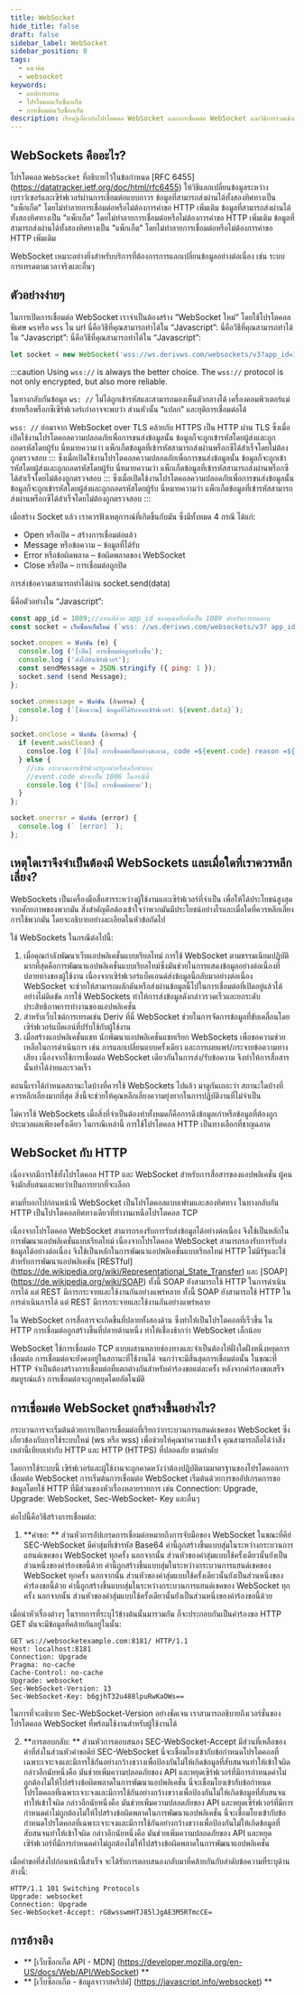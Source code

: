 ```yaml
---
title: WebSocket
hide_title: false
draft: false
sidebar_label: WebSocket
sidebar_position: 0
tags:
  - แนวคิด
  - websocket
keywords:
  - แอปการเทรด
  - โปรโตคอลเว็บซ็อกเก็ต
  - การเชื่อมต่อเว็บซ็อกเก็ต
description: เรียนรู้เกี่ยวกับโปรโตคอล WebSocket และการเชื่อมต่อ WebSocket และวิธีการรวมเข้าด้วยกันเพื่อให้คุณสามารถเปิดใช้งานการแลกเปลี่ยนข้อมูลบนแอพการซื้อขายของคุณ
---
```


## WebSockets คืออะไร?

โปรโตคอล `WebSocket` ที่อธิบายไว้ในข้อกำหนด [RFC 6455] (https://datatracker.ietf.org/doc/html/rfc6455) ให้วิธีแลกเปลี่ยนข้อมูลระหว่างเบราว์เซอร์และเซิร์ฟเวอร์ผ่านการเชื่อมต่อแบบถาวร ข้อมูลที่สามารถส่งผ่านได้ทั้งสองทิศทางเป็น "แพ็กเก็ต" โดยไม่ทำลายการเชื่อมต่อหรือไม่ต้องการคำขอ HTTP เพิ่มเติม ข้อมูลที่สามารถส่งผ่านได้ทั้งสองทิศทางเป็น "แพ็กเก็ต" โดยไม่ทำลายการเชื่อมต่อหรือไม่ต้องการคำขอ HTTP เพิ่มเติม ข้อมูลที่สามารถส่งผ่านได้ทั้งสองทิศทางเป็น "แพ็กเก็ต" โดยไม่ทำลายการเชื่อมต่อหรือไม่ต้องการคำขอ HTTP เพิ่มเติม

WebSocket เหมาะอย่างยิ่งสำหรับบริการที่ต้องการการแลกเปลี่ยนข้อมูลอย่างต่อเนื่อง เช่น ระบบการเทรดตามเวลาจริงและอื่นๆ

## ตัวอย่างง่ายๆ

ในการเปิดการเชื่อมต่อ WebSocket เราจำเป็นต้องสร้าง “WebSocket ใหม่” โดยใช้โปรโตคอลพิเศษ `ws`หรือ `wss` ใน url นี่คือวิธีที่คุณสามารถทำได้ใน “Javascript”: นี่คือวิธีที่คุณสามารถทำได้ใน “Javascript”: นี่คือวิธีที่คุณสามารถทำได้ใน “Javascript”:

```js
let socket = new WebSocket('wss://ws.derivws.com/websockets/v3?app_id=1089');
```

:::caution
Using `wss://` is always the better choice. The `wss://` protocol is not only encrypted, but also more reliable.

ในทางกลับกันข้อมูล `ws: //` ไม่ได้ถูกเข้ารหัสและสามารถมองเห็นตัวกลางได้ เครื่องคอมพิวเตอร์แม่ข่ายหรือพร็อกซีเซิร์ฟเวอร์เก่าอาจจะพบว่า ส่วนหัวนั้น “แปลก” และยุติการเชื่อมต่อได้

`wss: //` ย่อมาจาก WebSocket over TLS คล้ายกับ HTTPS เป็น HTTP ผ่าน TLS ซึ่งเมื่อเปิดใช้งานโปรโตคอลความปลอดภัยเพื่อการขนส่งข้อมูลนั้น ข้อมูลก็จะถูกเข้ารหัสโดยผู้ส่งและถูกถอดรหัสโดยผู้รับ นี่หมายความว่า แพ็กเก็ตข้อมูลที่เข้ารหัสสามารถส่งผ่านพร็อกซีได้สำเร็จโดยไม่ต้องถูกตรวจสอบ
::: ซึ่งเมื่อเปิดใช้งานโปรโตคอลความปลอดภัยเพื่อการขนส่งข้อมูลนั้น ข้อมูลก็จะถูกเข้ารหัสโดยผู้ส่งและถูกถอดรหัสโดยผู้รับ นี่หมายความว่า แพ็กเก็ตข้อมูลที่เข้ารหัสสามารถส่งผ่านพร็อกซีได้สำเร็จโดยไม่ต้องถูกตรวจสอบ
::: ซึ่งเมื่อเปิดใช้งานโปรโตคอลความปลอดภัยเพื่อการขนส่งข้อมูลนั้น ข้อมูลก็จะถูกเข้ารหัสโดยผู้ส่งและถูกถอดรหัสโดยผู้รับ นี่หมายความว่า แพ็กเก็ตข้อมูลที่เข้ารหัสสามารถส่งผ่านพร็อกซีได้สำเร็จโดยไม่ต้องถูกตรวจสอบ
:::

เมื่อสร้าง Socket แล้ว เราควรฟังเหตุการณ์ที่เกิดขึ้นกับมัน ซึ่งมีทั้งหมด 4 กรณี ได้แก่:

- Open หรือเปิด – สร้างการเชื่อมต่อแล้ว
- Message หรือข้อความ – ข้อมูลที่ได้รับ
- Error หรือข้อผิดพลาด – ข้อผิดพลาดของ WebSocket
- Close หรือปิด – การเชื่อมต่อถูกปิด

การส่งข้อความสามารถทำได้ผ่าน socket.send(data)

นี่คือตัวอย่างใน “Javascript”:

```js showLineNumbers
const app_id = 1089;//แทนที่ด้วย app_id ของคุณหรือทิ้งเป็น 1089 สำหรับการทดสอบ
const socket = เว็บซ็อกเก็ตใหม่ (`wss: //ws.derivws.com/websockets/v3? app_id=${app_id}`);

socket.onopen = ฟังก์ชัน (e) {
  console.log ('[เปิด] การเชื่อมต่อถูกสร้างขึ้น');
  console.log ('ส่งไปยังเซิร์ฟเวอร์');
  const sendMessage = JSON.stringify ({ ping: 1 });
  socket.send (send Message);
};

socket.onmessage = ฟังก์ชัน (กิจกรรม) {
  console.log (`[ข้อความ] ข้อมูลที่ได้รับจากเซิร์ฟเวอร์: ${event.data}`);
};

socket.onclose = ฟังก์ชัน (กิจกรรม) {
  if (event.wasClean) {
    consloe.log (`[ปิด] การเชื่อมต่อปิดอย่างสะอาด, code =${event.code} reason =${event.reason}`);
  } else {
    //เช่น กระบวนการเซิร์ฟเวอร์ถูกฆ่าหรือเครือข่ายลง
    //event.code มักจะเป็น 1006 ในกรณีนี้
    console.log ('[ปิด] การเชื่อมต่อตาย');
  }
};

socket.onerror = ฟังก์ชัน (error) {
  console.log (` [error] `);
};
```

## เหตุใดเราจึงจำเป็นต้องมี WebSockets และเมื่อใดที่เราควรหลีกเลี่ยง?

WebSockets เป็นเครื่องมือสื่อสารระหว่างผู้ใช้งานและเซิร์ฟเวอร์ที่จำเป็น เพื่อให้ได้ประโยชน์สูงสุดจากศักยภาพของพวกมัน สิ่งสำคัญคือต้องเข้าใจว่าพวกมันมีประโยชน์อย่างไรและเมื่อใดที่ควรหลีกเลี่ยงการใช้พวกมัน โดยจะอธิบายอย่างละเอียดในหัวข้อถัดไป

ใช้ WebSockets ในกรณีต่อไปนี้:

1. ‍เมื่อคุณกำลังพัฒนาเว็บแอปพลิเคชั่นแบบเรียลไทม์
   การใช้ WebSocket ตามธรรมเนียมปฏิบัติมากที่สุดคือการพัฒนาแอปพลิเคชั่นแบบเรียลไทม์ซึ่งมันช่วยในการแสดงข้อมูลอย่างต่อเนื่องที่ปลายทางของผู้ใช้งาน เนื่องจากเซิร์ฟเวอร์แบ็คเอนด์ส่งข้อมูลนี้กลับมาอย่างต่อเนื่อง WebSocket จะช่วยให้สามารถผลักดันหรือส่งผ่านข้อมูลนี้ไปในการเชื่อมต่อที่เปิดอยู่แล้วได้อย่างไม่ติดขัด การใช้ WebSockets ทำให้การส่งข้อมูลดังกล่าวรวดเร็วและยกระดับประสิทธิภาพการทำงานของแอปพลิเคชั่น
2. สำหรับเว็บไซต์การเทรดเช่น Deriv
   ที่นี่ WebSocket ช่วยในการจัดการข้อมูลที่ขับเคลื่อนโดยเซิร์ฟเวอร์แบ็คเอน์ที่ปรับใช้กับผู้ใช้งาน
3. เมื่อสร้างแอปพลิเคชั่นแชท
   นักพัฒนาแอปพลิเคชั่นแชทเรียก WebSockets เพื่อขอความช่วยเหลือในการดำเนินการ เช่น การแลกเปลี่ยนแบบครั้งเดียว และการเผยแพร่/กระจายข้อความทางเสียง เนื่องจากใช้การเชื่อมต่อ WebSocket เดียวกันในการส่ง/รับข้อความ จึงทำให้การสื่อสารนั้นทำได้ง่ายและรวดเร็ว

ตอนนี้เราได้กำหนดสถานะใดบ้างที่ควรใช้ WebSockets ไปแล้ว มาดูกันเถอะว่า สถานะใดบ้างที่ควรหลีกเลี่ยงมากที่สุด สิ่งนี้จะช่วยให้คุณหลีกเลี่ยงความยุ่งยากในการปฏิบัติงานที่ไม่จำเป็น

ไม่ควรใช้ WebSockets เมื่อสิ่งที่จำเป็นต้องทำทั้งหมดก็คือการดึงข้อมูลเก่าหรือข้อมูลที่ต้องถูกประมวลผลเพียงครั้งเดียว ในกรณีเหล่านี้ การใช้โปรโตคอล HTTP เป็นทางเลือกที่ชาญฉลาด

## WebSocket กับ HTTP

เนื่องจากมีการใช้ทั้งโปรโตคอล HTTP และ WebSocket สำหรับการสื่อสารของแอปพลิเคชั่น ผู้คนจึงมักสับสนและพบว่าเป็นการยากที่จะเลือก

ตามที่บอกไปก่อนหน้านี้ WebSocket เป็นโปรโตคอลแบบเฟรมและสองทิศทาง ในทางกลับกัน HTTP เป็นโปรโตคอลทิศทางเดียวที่ทำงานเหนือโปรโตคอล TCP

เนื่องจากโปรโตคอล WebSocket สามารถรองรับการรับส่งข้อมูลได้อย่างต่อเนื่อง จึงใช้เป็นหลักในการพัฒนาแอปพลิเคชั่นแบบเรียลไทม์ เนื่องจากโปรโตคอล WebSocket สามารถรองรับการรับส่งข้อมูลได้อย่างต่อเนื่อง จึงใช้เป็นหลักในการพัฒนาแอปพลิเคชั่นแบบเรียลไทม์ HTTP ไม่มีรัฐและใช้สำหรับการพัฒนาแอปพลิเคชัน [RESTful] (https://de.wikipedia.org/wiki/Representational_State_Transfer) และ [SOAP] (https://de.wikipedia.org/wiki/SOAP) ทั้งนี้ SOAP ยังสามารถใช้ HTTP ในการดำเนินการได้ แต่ REST มีการกระจายและใช้งานกันอย่างแพร่หลาย ทั้งนี้ SOAP ยังสามารถใช้ HTTP ในการดำเนินการได้ แต่ REST มีการกระจายและใช้งานกันอย่างแพร่หลาย

ใน WebSocket การสื่อสารจะเกิดขึ้นที่ปลายทั้งสองด้าน ซึ่งทำให้เป็นโปรโตคอลที่เร็วขึ้น ใน HTTP การเชื่อมต่อถูกสร้างขึ้นที่ปลายด้านหนึ่ง ทำให้เชื่องช้ากว่า WebSocket เล็กน้อย

WebSocket ใช้การเชื่อมต่อ TCP แบบผสานหลายช่องทางและจำเป็นต้องให้ฝั่งใดฝั่งหนึ่งหยุดการเชื่อมต่อ การเชื่อมต่อจะยังคงอยู่ในสถานะที่ใช้งานได้ จนกว่าจะมีสิ้นสุดการเชื่อมต่อนั้น ในขณะที่ HTTP จำเป็นต้องสร้างการเชื่อมต่อที่แตกต่างกันสำหรับคำร้องขอแต่ละครั้ง หลังจากคำร้องขอเสร็จสมบูรณ์แล้ว การเชื่อมต่อจะถูกหยุดโดยอัตโนมัติ

## การเชื่อมต่อ WebSocket ถูกสร้างขึ้นอย่างไร?

กระบวนการจะเริ่มต้นด้วยการเปิดการเชื่อมต่อที่เรียกว่ากระบวนการแฮนด์เชคของ WebSocket ซึ่งเกี่ยวข้องกับการใช้ระบบใหม่ (ws หรือ wss) เพื่อช่วยให้คุณทำความเข้าใจ คุณสามารถถือได้ว่าสิ่งเหล่านี้เทียบเท่ากับ HTTP และ HTTP (HTTPS) ที่ปลอดภัย ตามลำดับ

โดยการใช้ระบบนี้ เซิร์ฟเวอร์และผู้ใช้งานจะถูกคาดหวังว่าต้องปฏิบัติตามมาตรฐานของโปรโตคอลการเชื่อมต่อ WebSocket การเริ่มต้นการเชื่อมต่อ WebSocket เริ่มต้นด้วยการขออัปเกรดการขอข้อมูลโดยใช้ HTTP ที่มีส่วนของหัวเรื่องหลายรายการ เช่น Connection: Upgrade, Upgrade: WebSocket, Sec-WebSocket- Key และอื่นๆ

ต่อไปนี้คือวิธีสร้างการเชื่อมต่อ:

1. \*\*คำขอ: \*\* ส่วนหัวการอัปเกรดการเชื่อมต่อหมายถึงการจับมือของ WebSocket ในขณะที่คีย์ SEC-WebSocket มีค่าสุ่มที่เข้ารหัส Base64 ค่านี้ถูกสร้างขึ้นแบบสุ่มในระหว่างกระบวนการแฮนด์เชคของ WebSocket ทุกครั้ง นอกจากนั้น ส่วนหัวของค่าสุ่มแบบใช้ครั้งเดียวนั้นยังเป็นส่วนหนึ่งของคำร้องขอนี้ด้วย ค่านี้ถูกสร้างขึ้นแบบสุ่มในระหว่างกระบวนการแฮนด์เชคของ WebSocket ทุกครั้ง นอกจากนั้น ส่วนหัวของค่าสุ่มแบบใช้ครั้งเดียวนั้นยังเป็นส่วนหนึ่งของคำร้องขอนี้ด้วย ค่านี้ถูกสร้างขึ้นแบบสุ่มในระหว่างกระบวนการแฮนด์เชคของ WebSocket ทุกครั้ง นอกจากนั้น ส่วนหัวของค่าสุ่มแบบใช้ครั้งเดียวนั้นยังเป็นส่วนหนึ่งของคำร้องขอนี้ด้วย

เมื่อนำหัวเรื่องต่างๆ ในรายการที่ระบุไว้ข้างต้นนั้นมารวมกัน ก็จะประกอบกันเป็นคำร้องขอ HTTP GET มันจะมีข้อมูลที่คล้ายกันอยู่ในนั้น:

```
GET ws://websocketexample.com:8181/ HTTP/1.1
Host: localhost:8181
Connection: Upgrade
Pragma: no-cache
Cache-Control: no-cache
Upgrade: websocket
Sec-WebSocket-Version: 13
Sec-WebSocket-Key: b6gjhT32u488lpuRwKaOWs==
```

ในการที่จะอธิบาย Sec-WebSocket-Version อย่างชัดเจน เราสามารถอธิบายถึงเวอร์ชั่นของโปรโตคอล WebSocket ที่พร้อมใช้งานสำหรับผู้ใช้งานได้

2. \*\*การตอบกลับ: \*\* ส่วนหัวการตอบสนอง SEC-WebSocket-Accept มีส่วนที่เหลือของค่าที่ส่งในส่วนหัวคำขอคีย์ SEC-WebSocket นี่จะเชื่อมโยงเข้ากับข้อกำหนดโปรโตคอลที่เฉพาะเจาะจงและมีการใช้กันอย่างกว้างขวางเพื่อป้องกันไม่ให้เกิดข้อมูลที่สับสนจนทำให้เข้าใจผิด กล่าวอีกนัยหนึ่งคือ มันช่วยเพิ่มความปลอดภัยของ API และหยุดเซิร์ฟเวอร์ที่มีการกำหนดค่าไม่ถูกต้องไม่ให้ไปสร้างข้อผิดพลาดในการพัฒนาแอปพลิเคชั่น นี่จะเชื่อมโยงเข้ากับข้อกำหนดโปรโตคอลที่เฉพาะเจาะจงและมีการใช้กันอย่างกว้างขวางเพื่อป้องกันไม่ให้เกิดข้อมูลที่สับสนจนทำให้เข้าใจผิด กล่าวอีกนัยหนึ่งคือ มันช่วยเพิ่มความปลอดภัยของ API และหยุดเซิร์ฟเวอร์ที่มีการกำหนดค่าไม่ถูกต้องไม่ให้ไปสร้างข้อผิดพลาดในการพัฒนาแอปพลิเคชั่น นี่จะเชื่อมโยงเข้ากับข้อกำหนดโปรโตคอลที่เฉพาะเจาะจงและมีการใช้กันอย่างกว้างขวางเพื่อป้องกันไม่ให้เกิดข้อมูลที่สับสนจนทำให้เข้าใจผิด กล่าวอีกนัยหนึ่งคือ มันช่วยเพิ่มความปลอดภัยของ API และหยุดเซิร์ฟเวอร์ที่มีการกำหนดค่าไม่ถูกต้องไม่ให้ไปสร้างข้อผิดพลาดในการพัฒนาแอปพลิเคชั่น

เมื่อคำขอที่ส่งไปก่อนหน้านี้สำเร็จ จะได้รับการตอบสนองกลับมาที่คล้ายกันกับลำดับข้อความที่ระบุด้านล่างนี้:

```
HTTP/1.1 101 Switching Protocols
Upgrade: websocket
Connection: Upgrade
Sec-WebSocket-Accept: rG8wsswmHTJ85lJgAE3M5RTmcCE=
```

## การอ้างอิง

- \*\* [เว็บซ็อกเก็ต API - MDN] (https://developer.mozilla.org/en-US/docs/Web/API/WebSocket) \*\*
- \*\* [เว็บซ็อกเก็ต - ข้อมูลจาวาสคริปต์] (https://javascript.info/websocket) \*\*
